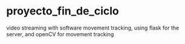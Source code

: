 # proyecto_fin_de_ciclo
video streaming with software movement tracking, using flask for the server, and openCV for movement tracking
